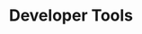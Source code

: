 ---
title: Developer Tools
linktitle: Developer Tools
capability: developer-tools
docs_home: true
notitle: true
menu:
    developer-tools:
        identifier: developer-tools-home
        weight: 1
expanded_menu_ids:
    - developer-tools-cli
    - developer-tools-sdks
meta_desc: Technical interfaces and tools for developers. CLIs, SDKs, APIs, and AI-powered development assistance for infrastructure as code.
meta_image: /images/docs/meta-images/docs-meta.png
h1: <strong>Developer Tools</strong> and Interfaces
description: <p>Technical tools and interfaces for developers - command-line tools, programming language SDKs, REST APIs, and AI-powered development assistance.</p>
link_buttons:
  primary:
    label: Install CLI
    link: /docs/iac/download-install/
  secondary:
    label: Try Pulumi AI
    link: /ai/

sections:
- type: full-width-cards
  heading: Core Developer Tools
  cards:
  - icon: 💻
    heading: Command Line Interface
    description: Powerful CLI for managing infrastructure deployments, configurations, and cloud resources.
    link: /docs/iac/cli/
  - icon: 🔧
    heading: Language SDKs
    description: Native SDKs for TypeScript, Python, Go, .NET, Java, and YAML with full IDE support.
    link: /docs/iac/languages-sdks/
  - icon: 🔌
    heading: REST APIs
    description: Programmatic access to Pulumi Cloud services for custom integrations and automation.
    link: /docs/pulumi-cloud/cloud-rest-api/
  - icon: 🤖
    heading: Pulumi AI
    description: AI-powered infrastructure generation, optimization, and intelligent assistance.
    link: /ai/
- type: cards-logo-label-link
  heading: Programming Languages
  description: Build infrastructure using your favorite programming language.
  cards:
  - label: TypeScript
    icon: icon-32-32 node-color-32-32
    link: /docs/iac/languages-sdks/javascript/
  - label: Python
    icon: icon-32-32 python-color-32-32
    link: /docs/iac/languages-sdks/python/
  - label: Go
    icon: icon-32-32 go-color-32-32
    link: /docs/iac/languages-sdks/go/
  - label: .NET
    icon: icon-32-32 dotnet-color-32-32
    link: /docs/iac/languages-sdks/dotnet/
  - label: Java
    icon: icon-32-32 java-color-32-32
    link: /docs/iac/languages-sdks/java/
  - label: YAML
    icon: icon-32-32 yaml-color-32-32
    link: /docs/iac/languages-sdks/yaml/
- type: button-cards
  heading: Development Environment
  description: Tools and integrations for your development workflow.
  cards:
  - heading: IDE Extensions
    description: "Rich IDE support with IntelliSense, syntax highlighting, and debugging for VS Code, IntelliJ, and more."
    link: /docs/iac/languages-sdks/
    primary_button_label: Get Extensions
    primary_button_link: /docs/iac/languages-sdks/
  - heading: Automation API
    description: "Embed Pulumi directly in your applications with programmatic infrastructure deployment and management."
    link: /docs/iac/automation-api/
    primary_button_label: Learn More
    primary_button_link: /docs/iac/automation-api/
  - heading: Testing Framework
    description: "Unit test and integration test your infrastructure code with familiar testing tools and patterns."
    link: /docs/iac/using-pulumi/testing/
    primary_button_label: Start Testing
    primary_button_link: /docs/iac/using-pulumi/testing/
- type: full-width-cards
  heading: Command Line Tools
  cards:
  - icon: pulumi-blue-21-21
    heading: Pulumi CLI
    description: Deploy, manage, and operate cloud infrastructure with the main Pulumi command-line tool.
    link: /docs/iac/cli/
  - icon: esc-blue-21-21
    heading: ESC CLI
    description: Manage environments, secrets, and configuration with the dedicated ESC command-line tool.
    link: /docs/esc/cli/
  - icon: convert-blue-21-21
    heading: Conversion Tools
    description: Migrate from Terraform, CloudFormation, Kubernetes YAML, and other formats to Pulumi.
    link: /docs/iac/adopting-pulumi/migrating-to-pulumi/
  - icon: ai-blue-21-21
    heading: AI-Powered Generation
    description: Generate infrastructure code from natural language descriptions using Pulumi AI.
    link: /ai/
- type: full-width-cards
  heading: Integration & Automation
  cards:
  - icon: webhook-blue-21-21
    heading: Webhooks
    description: Integrate with external systems through webhooks for deployment notifications and triggers.
    link: /docs/pulumi-cloud/webhooks/
  - icon: workflow-blue-21-21
    heading: CI/CD Integration
    description: Seamless integration with GitHub Actions, GitLab CI, Azure DevOps, and other CI/CD systems.
    link: /docs/iac/using-pulumi/continuous-delivery/
  - icon: script-blue-21-21
    heading: Scripting & Automation
    description: Automate infrastructure operations with scripts, policies, and custom workflows.
    link: /docs/iac/automation-api/
  - icon: debug-blue-21-21
    heading: Debugging & Troubleshooting
    description: Tools and techniques for debugging infrastructure deployments and resolving issues.
    link: /docs/iac/support/troubleshooting/
- type: flat
  heading: Ready to start developing?
  description: <p><a href="/docs/iac/download-install/">Install the CLI</a>, explore the <a href="/docs/iac/languages-sdks/">SDKs</a>, or try <a href="/ai/">Pulumi AI</a>. Check out our <a href="/docs/iac/get-started/">getting started guide</a> and join us on <a href="https://slack.pulumi.com" target="_blank">Slack</a> for support.</p>
---